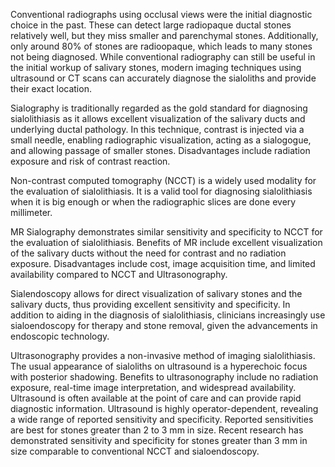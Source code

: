 Conventional radiographs using occlusal views were the initial diagnostic choice in the past. These can detect large radiopaque ductal stones relatively well, but they miss smaller and parenchymal stones. Additionally, only around 80% of stones are radioopaque, which leads to many stones not being diagnosed. While conventional radiography can still be useful in the initial workup of salivary stones, modern imaging techniques using ultrasound or CT scans can accurately diagnose the sialoliths and provide their exact location.

Sialography is traditionally regarded as the gold standard for diagnosing sialolithiasis as it allows excellent visualization of the salivary ducts and underlying ductal pathology. In this technique, contrast is injected via a small needle, enabling radiographic visualization, acting as a sialogogue, and allowing passage of smaller stones. Disadvantages include radiation exposure and risk of contrast reaction.

Non-contrast computed tomography (NCCT) is a widely used modality for the evaluation of sialolithiasis. It is a valid tool for diagnosing sialolithiasis when it is big enough or when the radiographic slices are done every millimeter.

MR Sialography demonstrates similar sensitivity and specificity to NCCT for the evaluation of sialolithiasis. Benefits of MR include excellent visualization of the salivary ducts without the need for contrast and no radiation exposure. Disadvantages include cost, image acquisition time, and limited availability compared to NCCT and Ultrasonography.

Sialendoscopy allows for direct visualization of salivary stones and the salivary ducts, thus providing excellent sensitivity and specificity. In addition to aiding in the diagnosis of sialolithiasis, clinicians increasingly use sialoendoscopy for therapy and stone removal, given the advancements in endoscopic technology.

Ultrasonography provides a non-invasive method of imaging sialolithiasis. The usual appearance of sialoliths on ultrasound is a hyperechoic focus with posterior shadowing. Benefits to ultrasonography include no radiation exposure, real-time image interpretation, and widespread availability. Ultrasound is often available at the point of care and can provide rapid diagnostic information. Ultrasound is highly operator-dependent, revealing a wide range of reported sensitivity and specificity. Reported sensitivities are best for stones greater than 2 to 3 mm in size. Recent research has demonstrated sensitivity and specificity for stones greater than 3 mm in size comparable to conventional NCCT and sialoendoscopy.
